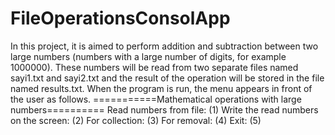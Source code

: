 # FileOperationsConsolApp
In this project, it is aimed to perform addition and subtraction between two large numbers (numbers with a large number of digits, for example 1000000). These numbers will be read from two separate files named sayi1.txt and sayi2.txt and the result of the operation will be stored in the file named results.txt. When the program is run, the menu appears in front of the user as follows.
===========Mathematical operations with large numbers==========
Read numbers from file: (1)
Write the read numbers on the screen: (2)
For collection: (3)
For removal: (4)
Exit: (5)
